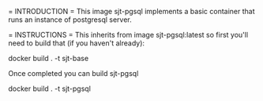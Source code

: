 = INTRODUCTION =
This image sjt-pgsql implements a basic container that runs an instance of postgresql server. 

= INSTRUCTIONS =
This inherits from image sjt-pgsql:latest so first you'll need to build that (if you haven't already):

   docker build . -t sjt-base

Once completed you can build sjt-pgsql

   docker build . -t sjt-pgsql



